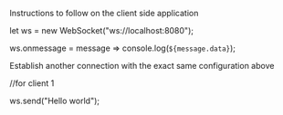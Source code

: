 Instructions to follow on the client side application


let ws = new WebSocket("ws://localhost:8080");

ws.onmessage = message => console.log(`${message.data}`);


Establish another connection with the exact same configuration above

//for client 1


ws.send("Hello world");